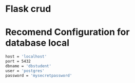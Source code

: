 # Flask crud 


# Recomend Configuration for database  local 

```bash
host = 'localhost'
port = 5432
dbname = 'dbstudent'
user = 'postgres'
password = 'mysecretpassword'
```